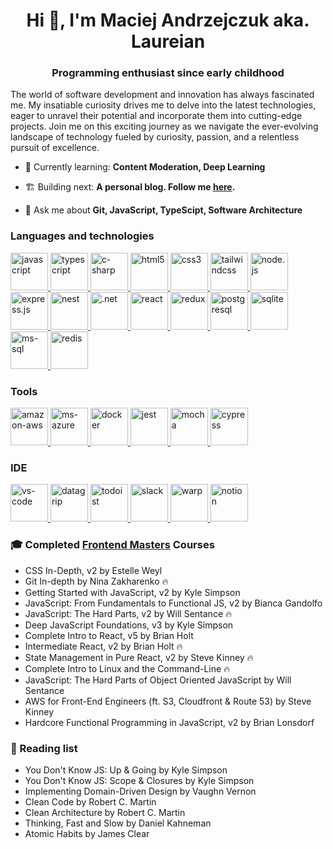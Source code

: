 <h1 align="center">Hi 👋, I'm Maciej Andrzejczuk aka. Laureian</h1>
<h3 align="center">Programming enthusiast since early childhood</h3>

<p>
The world of software development and innovation has always fascinated me. My insatiable curiosity drives me to delve into the latest technologies, eager to unravel their potential and incorporate them into cutting-edge projects. Join me on this exciting journey as we navigate the ever-evolving landscape of technology fueled by curiosity, passion, and a relentless pursuit of excellence.
</p>

- 🌱 Currently learning: **Content Moderation, Deep Learning**

- 🏗️ Building next: **A personal blog. Follow me [here](https://codefreak.pl).**

- 🙋 Ask me about **Git, JavaScript, TypeScipt, Software Architecture**

<h3 align="left">Languages and technologies</h3>
<p align="left">
  <a
    href="https://developer.mozilla.org/en-US/docs/Web/JavaScript"
    target="_blank"
    rel="noreferrer"
  >
    <img src="https://cdn.simpleicons.org/javascript" alt="javascript" width="60" height="60" />
  </a>
  <a href="https://www.typescriptlang.org/" target="_blank" rel="noreferrer">
    <img src="https://cdn.simpleicons.org/typescript" alt="typescript" width="60" width="60" />
  </a>
  <a href="https://dotnet.microsoft.com/en-us/languages/csharp" target="_blank" rel="noreferrer">
    <img src="https://cdn.simpleicons.org/csharp" alt="c-sharp" width="60" width="60" />
  </a>
  <a href="https://developer.mozilla.org/en-US/docs/Web/HTML" target="_blank" rel="noreferrer">
    <img src="https://cdn.simpleicons.org/html5" alt="html5" width="60" width="60" />
  </a>
  <a href="https://developer.mozilla.org/en-US/docs/Web/CSS" target="_blank" rel="noreferrer">
    <img src="https://cdn.simpleicons.org/css3" alt="css3" width="60" width="60" />
  </a>
  <a href="https://tailwindcss.com/" target="_blank" rel="noreferrer">
    <img src="https://cdn.simpleicons.org/tailwindcss" alt="tailwindcss" width="60" width="60" />
  </a>
  <a href="https://nodejs.org/" target="_blank" rel="noreferrer">
    <img src="https://cdn.simpleicons.org/nodedotjs" alt="node.js" width="60" width="60" />
  </a>
  <a href="https://expressjs.com/" target="_blank" rel="noreferrer">
    <img src="https://cdn.simpleicons.org/express" alt="express.js" width="60" width="60" />
  </a>
  <a href="https://nestjs.com/" target="_blank" rel="noreferrer">
    <img src="https://cdn.simpleicons.org/nestjs" alt="nest" width="60" width="60" />
  </a>
  <a href="https://dotnet.microsoft.com/" target="_blank" rel="noreferrer">
    <img src="https://cdn.simpleicons.org/dotnet" alt=".net" width="60" width="60" />
  </a>
  <a href="https://react.dev/" target="_blank" rel="noreferrer">
    <img src="https://cdn.simpleicons.org/react" alt="react" width="60" width="60" />
  </a>
  <a href="https://redux.js.org/" target="_blank" rel="noreferrer">
    <img src="https://cdn.simpleicons.org/redux" alt="redux" width="60" width="60" />
  </a>
  <a href="https://www.postgresql.org/" target="_blank" rel="noreferrer">
    <img src="https://cdn.simpleicons.org/postgresql" alt="postgresql" width="60" width="60" />
  </a>
  <a href="https://www.sqlite.org/" target="_blank" rel="noreferrer">
    <img src="https://cdn.simpleicons.org/sqlite" alt="sqlite" width="60" width="60" />
  </a>
  <a href="https://www.microsoft.com/en-us/sql-server/" target="_blank" rel="noreferrer">
    <img src="https://cdn.simpleicons.org/microsoftsqlserver" alt="ms-sql" width="60" width="60" />
  </a>
  <a href="https://redis.io/" target="_blank" rel="noreferrer">
    <img src="https://cdn.simpleicons.org/redis" alt="redis" width="60" width="60" />
  </a>
</p>

<h3 align="left">Tools</h3>
<p align="left">
  <a href="https://aws.amazon.com/" target="_blank" rel="noreferrer">
    <img src="https://cdn.simpleicons.org/amazonaws" alt="amazon-aws" width="60" height="60" />
  </a>
  <a href="https://azure.microsoft.com/" target="_blank" rel="noreferrer">
    <img src="https://cdn.simpleicons.org/microsoftazure" alt="ms-azure" width="60" height="60" />
  </a>
  <a href="https://www.docker.com/" target="_blank" rel="noreferrer">
    <img src="https://cdn.simpleicons.org/docker" alt="docker" width="60" height="60" />
  </a>
  <a href="https://jestjs.io" target="_blank" rel="noreferrer">
    <img src="https://cdn.simpleicons.org/jest" alt="jest" width="60" height="60" />
  </a>
  <a href="https://mochajs.org" target="_blank" rel="noreferrer">
    <img src="https://cdn.simpleicons.org/mocha" alt="mocha" width="60" height="60" />
  </a>
  <a href="https://www.cypress.io/" target="_blank" rel="noreferrer">
    <img src="https://cdn.simpleicons.org/cypress" alt="cypress" width="60" height="60" />
  </a>
</p>

<h3 align="left">IDE</h3>
<p align="left">
    <a href="https://code.visualstudio.com/" target="_blank" rel="noreferrer">
        <img src="https://cdn.simpleicons.org/visualstudiocode" alt="vs-code" width="60" height="60" />
      </a>
      <a href="https://www.jetbrains.com/datagrip/" target="_blank" rel="noreferrer">
        <img src="https://cdn.simpleicons.org/datagrip" alt="datagrip" width="60" height="60" />
      </a>
      <a href="https://todoist.com/" target="_blank" rel="noreferrer">
        <img src="https://cdn.simpleicons.org/todoist" alt="todoist" width="60" height="60" />
      </a>
      <a href="https://slack.com/" target="_blank" rel="noreferrer">
        <img src="https://cdn.simpleicons.org/slack" alt="slack" width="60" height="60" />
      </a>
      <a href="https://www.warp.dev/" target="_blank" rel="noreferrer">
        <img src="https://cdn.simpleicons.org/warp" alt="warp" width="60" height="60" />
      </a>
      <a href="https://www.notion.so/" target="_blank" rel="noreferrer">
        <img src="https://cdn.simpleicons.org/notion" alt="notion" width="60" height="60" />
      </a>
</p>

<h3 align="left">🎓 Completed <a href="https://frontendmasters.com/" target="_blank" rel="noreferrer">Frontend Masters</a> Courses</h3>

- CSS In-Depth, v2 by Estelle Weyl
- Git In-depth by Nina Zakharenko 🔥
- Getting Started with JavaScript, v2 by Kyle Simpson
- JavaScript: From Fundamentals to Functional JS, v2 by Bianca Gandolfo
- JavaScript: The Hard Parts, v2 by Will Sentance 🔥
- Deep JavaScript Foundations, v3 by Kyle Simpson
- Complete Intro to React, v5 by Brian Holt
- Intermediate React, v2 by Brian Holt 🔥
- State Management in Pure React, v2 by Steve Kinney 🔥
- Complete Intro to Linux and the Command-Line 🔥
- JavaScript: The Hard Parts of Object Oriented JavaScript by Will Sentance
- AWS for Front-End Engineers (ft. S3, Cloudfront & Route 53) by Steve Kinney
- Hardcore Functional Programming in JavaScript, v2 by Brian Lonsdorf

<h3 align="left">📖 Reading list</h3>

- You Don't Know JS: Up & Going by Kyle Simpson
- You Don't Know JS: Scope & Closures by Kyle Simpson
- Implementing Domain-Driven Design by Vaughn Vernon
- Clean Code by Robert C. Martin
- Clean Architecture by Robert C. Martin
- Thinking, Fast and Slow by Daniel Kahneman
- Atomic Habits by James Clear
